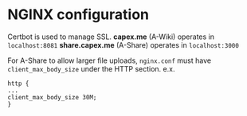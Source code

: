 # NGINX configuration
Certbot is used to manage SSL.
**capex.me** (A-Wiki) operates in `localhost:8081`
**share.capex.me** (A-Share) operates in `localhost:3000`

For A-Share to allow larger file uploads, `nginx.conf` must have `client_max_body_size` under the HTTP section.
e.x.
```
http {
...
client_max_body_size 30M;
}
```